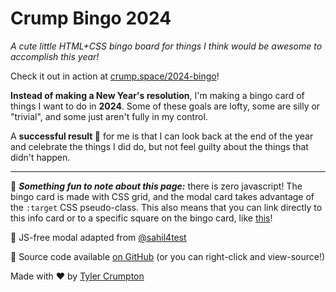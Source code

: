 # Crump Bingo 2024

_A cute little HTML+CSS bingo board for things I think would be awesome to accomplish this year!_

Check it out in action at [crump.space/2024-bingo](https://crump.space/2024-bingo)!

**Instead of making a New Year's resolution**, I'm making a bingo card of things I want to do in **2024**. Some of these goals are lofty, some are silly or "trivial", and some just aren't fully in my control.

A **successful result 🎉** for me is that I can look back at the end of the year and celebrate the things I did do, but not feel guilty about the things that didn't happen.

---

🔎 **_Something fun to note about this page:_** there is zero javascript! The bingo card is made with CSS grid, and the modal card takes advantage of the `:target` CSS pseudo-class. This also means that you can link directly to this info card or to a specific square on the bingo card, like [this](https://crump.space/2024-bingo#modal13)!

🙏 JS-free modal adapted from [@sahil4test](https://codepen.io/sahil4test/pen/xERYvX)

🐙 Source code available [on GitHub](https://github.com/tylercrumpton/2024-bingo)
(or you can right-click and view-source!)

Made with ❤️ by [Tyler Crumpton](https://crump.space)
